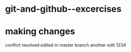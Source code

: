 # git-and-github--excercises
# making changes
conflict resolved
edited in master branch
another edit
1234





